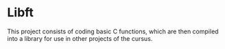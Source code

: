 # Libft

  This project consists of coding basic C functions, which are then compiled into a library for use in other projects of the cursus.
